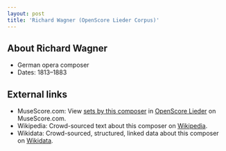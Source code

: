 ```yaml
---
layout: post
title: 'Richard Wagner (OpenScore Lieder Corpus)'
---
```


## About Richard Wagner

- German opera composer
- Dates: 1813–1883

## External links

- MuseScore.com: View [sets by this composer] in [OpenScore Lieder] on MuseScore.com.
- Wikipedia: Crowd-sourced text about this composer on [Wikipedia].
- Wikidata: Crowd-sourced, structured, linked data about this composer on [Wikidata].

[Wikipedia]: https://en.wikipedia.org/wiki/Richard_Wagner
[Wikidata]: https://www.wikidata.org/wiki/Q1511
[sets by this composer]: https://musescore.com/openscore-lieder-corpus/sets?order=title&text=Wagner,+Richard
[OpenScore Lieder]: https://musescore.com/openscore-lieder-corpus

